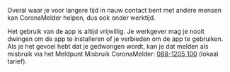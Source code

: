 Overal waar je voor langere tijd in nauw contact bent met andere mensen kan CoronaMelder helpen, dus ook onder werktijd.

Het gebruik van de app is altijd vrijwillig. Je werkgever mag je nooit dwingen om de app te installeren of je verbieden om de app te gebruiken. Als je het gevoel hebt dat je gedwongen wordt, kan je dat melden als misbruik via het Meldpunt Misbruik CoronaMelder: <a href="tel:0881205100">088-1205 100</a> (lokaal tarief).
